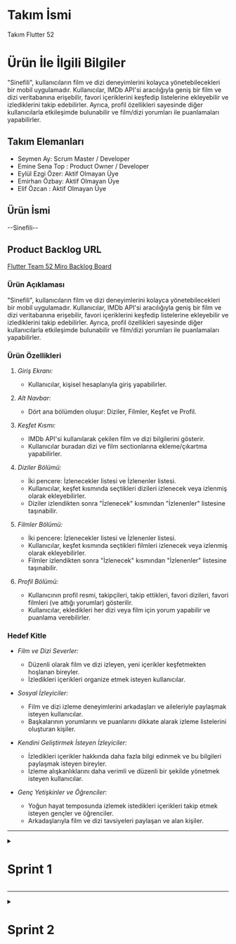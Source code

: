 # **Takım İsmi**

Takım Flutter 52

# Ürün İle İlgili Bilgiler
"Sinefili", kullanıcıların film ve dizi deneyimlerini kolayca yönetebilecekleri bir mobil uygulamadır. Kullanıcılar, IMDb API'si aracılığıyla geniş bir film ve dizi veritabanına erişebilir, favori içeriklerini keşfedip listelerine ekleyebilir ve izlediklerini takip edebilirler. Ayrıca, profil özellikleri sayesinde diğer kullanıcılarla etkileşimde bulunabilir ve film/dizi yorumları ile puanlamaları yapabilirler.
## Takım Elemanları
- Seymen Ay: Scrum Master / Developer
- Emine Sena Top : Product Owner / Developer
- Eylül Ezgi Özer: Aktif Olmayan Üye
- Emirhan Özbay: Aktif Olmayan Üye
- Elif Özcan : Aktif Olmayan Üye

## Ürün İsmi

--Sinefili--

## Product Backlog URL

[Flutter Team 52 Miro Backlog Board](https://miro.com/app/board/)

### Ürün Açıklaması
"Sinefili", kullanıcıların film ve dizi deneyimlerini kolayca yönetebilecekleri bir mobil uygulamadır. Kullanıcılar, IMDb API'si aracılığıyla geniş bir film ve dizi veritabanına erişebilir, favori içeriklerini keşfedip listelerine ekleyebilir ve izlediklerini takip edebilirler. Ayrıca, profil özellikleri sayesinde diğer kullanıcılarla etkileşimde bulunabilir ve film/dizi yorumları ile puanlamaları yapabilirler.

### Ürün Özellikleri

1. *Giriş Ekranı:*
   - Kullanıcılar, kişisel hesaplarıyla giriş yapabilirler.

2. *Alt Navbar:*
   - Dört ana bölümden oluşur: Diziler, Filmler, Keşfet ve Profil.

3. *Keşfet Kısmı:*
   - IMDb API'si kullanılarak çekilen film ve dizi bilgilerini gösterir.
   - Kullanıcılar buradan dizi ve film sectionlarına ekleme/çıkartma yapabilirler.

4. *Diziler Bölümü:*
   - İki pencere: İzlenecekler listesi ve İzlenenler listesi.
   - Kullanıcılar, keşfet kısmında seçtikleri dizileri izlenecek veya izlenmiş olarak ekleyebilirler.
   - Diziler izlendikten sonra "İzlenecek" kısmından "İzlenenler" listesine taşınabilir.

5. *Filmler Bölümü:*
   - İki pencere: İzlenecekler listesi ve İzlenenler listesi.
   - Kullanıcılar, keşfet kısmında seçtikleri filmleri izlenecek veya izlenmiş olarak ekleyebilirler.
   - Filmler izlendikten sonra "İzlenecek" kısmından "İzlenenler" listesine taşınabilir.

6. *Profil Bölümü:*
   - Kullanıcının profil resmi, takipçileri, takip ettikleri, favori dizileri, favori filmleri (ve attığı yorumlar) gösterilir.
   - Kullanıcılar, ekledikleri her dizi veya film için yorum yapabilir ve puanlama verebilirler.

### Hedef Kitle

- *Film ve Dizi Severler:*
  - Düzenli olarak film ve dizi izleyen, yeni içerikler keşfetmekten hoşlanan bireyler.
  - İzledikleri içerikleri organize etmek isteyen kullanıcılar.

- *Sosyal İzleyiciler:*
  - Film ve dizi izleme deneyimlerini arkadaşları ve aileleriyle paylaşmak isteyen kullanıcılar.
  - Başkalarının yorumlarını ve puanlarını dikkate alarak izleme listelerini oluşturan kişiler.

- *Kendini Geliştirmek İsteyen İzleyiciler:*
  - İzledikleri içerikler hakkında daha fazla bilgi edinmek ve bu bilgileri paylaşmak isteyen bireyler.
  - İzleme alışkanlıklarını daha verimli ve düzenli bir şekilde yönetmek isteyen kullanıcılar.

- *Genç Yetişkinler ve Öğrenciler:*
  - Yoğun hayat temposunda izlemek istedikleri içerikleri takip etmek isteyen gençler ve öğrenciler.
  - Arkadaşlarıyla film ve dizi tavsiyeleri paylaşan ve alan kişiler.

---

<details>
  <summary> <h1> Sprint 1</h1></summary>

## Sprint Notları:

Bu sprint boyunca 5 kişilik ekibimizden sadece 2 kişi aktif olarak çalıştı. Diğer takım üyeleriyle iletişim kuramadık ve projeye geç başladık. Sprint süresince, temel uygulama arayüzünü Figma aracılığıyla oluşturduk ve IMDb API'sini kullanarak birkaç film verisi çekebilen basit bir arayüz geliştirdik.



**Sprint içinde tamamlanması tahmin edilen puan**: 25 Puan
Sprint İçinde Tamamlanması Tahmin Edilen Puan:
Toplamda 25 puanlık iş tahmin edildi. Puanlama şöyle dağıldı:

+ Figma tasarımı: 4 puan
+ IMDb API entegrasyonu: 7 puan
+ Giriş sayfasi: 3 puan
+ Profil sayfasi: 3 puan
+ İzleyecekler listesi: 3 puan
+ Alt navbar ve ikonların eklenmesi: 2 puan
+ Keşfet kısmında film ve dizi verilerinin gösterimi: 3 puan

**Puan Tamamlama Mantığı:**
Tahmin edilen 25 puanın 15 puanı tamamlandı. IMDb API entegrasyonu ve keşfet kısmındaki veri gösterimi başarıyla gerçekleştirildi, Figma tasarimi ve alt navbar da tamamlandı. Ancak, diziler ve filmler bölümlerindeki giris sayfasi, izleyecekler listesi ve profil sayfası henüz tamamlanmadı.

**Backlog Düzeni - Story Seçimleri ve Sprint board update**: 
Product Backlog ve sprint görevleri, iş gücü seviyelerine göre puanlandırılarak düzenlendi. En önemli ve acil görevler üst sıralara yerleştirildi. Story seçimleri:
Sprint board screenshotları: 


![sprint1](https://github.com/seymenay/bootcamp-group52/assets/114770554/136b4880-a5d6-4683-9067-8aa1693064e7)


## Daily Scrum: 
5 kişilik ekibin 3 üyesi ile iletişim kurulamadığı için sadece 2 kişi çalışmak zorunda kaldık ve projeye geç başladık. Bu sebeple yalnızca iki günlük daily scruma sahibiz.

**1. Gün:** 
+ Yapılanlar: Figma tasarımı üzerinde çalışıldı. Uygulamanın kullanıcı arayüzü tasarlandı ve temel ekranlar oluşturuldu.
+ Karşılaşılan Sorunlar: Tasarım aşamasında birkaç kullanıcı deneyimi (UX) problemi yaşandı, ancak takım içi tartışmalarla çözüldü.
+ Günlük Hedefler: Tüm ana ekranların ve kullanıcı akışlarının tasarımlarına başlamak ve ilerlemek.

**2. Gün:**
+ Yapılanlar: IMDb API ile veri çekimi yapıldı. API entegrasyonu sağlandı ve gerekli veriler uygulamaya başarıyla getirildi, Figma tasarımına devam edildi.
+ Karşılaşılan Sorunlar: API entegrasyonu sırasında bazı bağlantı ve veri formatlama sorunları yaşandı, ancak dokümantasyon ve debug işlemleri ile çözüldü.
+ Günlük Hedefler: API entegrasyonunu tamamlayarak, çekilen verileri uygulama içinde yerleştirmek.




# Ürün Durumu: 

Ekran görüntüleri:

**Keşfet Sayfası:** API ile veri çekim denemesi yapıldı, kullanıcı buradan film ve dizi arayabilecek.

![kesfet](https://github.com/seymenay/bootcamp-group52/assets/114770554/071d78ff-cf3c-438f-a28c-a95e7ded1e59)

**Wishlist Sayfası:** Kullanıcının izlediği/izleyeceği dizi ve filmlerin tutulduğu sayfa olacak, henüz tamamlanmadı.

![wishlist](https://github.com/seymenay/bootcamp-group52/assets/114770554/0a3e8d77-8f5a-4801-9184-27745b736c87)

**Profil Sayfası:** Kullanıcının profilini ve favorilediği film ve dizileri gösteren sayfa olacak, henüz tamamlanmadı. 

![profil](https://github.com/seymenay/bootcamp-group52/assets/114770554/4ef93fdf-3741-4a49-9640-5c389d3f2dd4)

Uygulamada tamamlanmamış bölümler için örnek Figma tasarımı:

![detail ve profile](https://github.com/seymenay/bootcamp-group52/assets/114770554/b1f4aeb0-3197-433c-ab99-f7ab29544dc3)


# Sprint Review
Bu sprint boyunca, Figma’da uygulamanın temel arayüzünü tasarımını ve IMDb API entegrasyonunu tamamladık. Keşfet kısmında film ve dizi verilerini başarıyla çekip gösterebiliyoruz. Ancak, diziler ve filmler bölümlerindeki izlenecek/izlenen listeleri ve profil sayfası hala geliştirilme aşamasında.


# Sprint Retrospective

**İyi Yanlar:**

o IMDb API entegrasyonu bazı engeller çıksa da sonunda gerçekleştirildi.

o Uygulamanın temel arayüzü tasarımı başarıyla tamamlandı.

o İki kişilik ekip olarak verimli çalıştık ve planlanan işlerin bir kısmını tamamladık.


**Geliştirilmesi Gereken Yanlar:**

o Ekip iletişimi konusunda sorunlar yaşandı. 

o Proje planlanandan daha az kişi ile geliştirildiği için geri kalan görevlerin tamamlanması için daha fazla zaman ve iş gücü planlanmalı.


**Kararlar:**

o Daily Scrum toplantılarının düzenli olarak yapılmasına devam edilecek.

o Tamamlanmayan görevler bir sonraki sprintte önceliklendirilecek.
 
</details>

---




<details>

 <summary> <h1> Sprint 2</h1></summary>

## Sprint Notları: 
5 kişilik ekipten iki kişi çalıştı. Firebase konusunda yaşanan sorun nedeniyle bu kısımda tek kişi (Sena) çalışsa da süreç boyunca iletişim devam etti. Bu sprint boyunca Firebase bağlantısı sağlandı, movie detail - login - register sayfaları iskeleti tamamlandı. Tasarım özelleştirme çalışmaları bu sprintte yer almadı.

**Sprint içinde tamamlanması tahmin edilen puan**:
Toplamda 40 puanlık iş tahmin edildi. Puanlama şöyle dağıldı:

+ Giriş Kayıt Ekranı Oluşturması - 5 Puan
+ Firebase Bağlantısı - 15 Puan
+ Profil Sayfası Oluşturması - 7 Puan
+ Discover Kısmına Search Özelliği Eklenmesi - 3 Puan
+ Movie Detail Sayfası Oluşturması - 10 Puan

**Puan Tamamlama Mantığı:**
Tahmin edilen 40 puanın 28 puanı tamamlandı. 
Profil sayfası oluşturulmadığı için 7 puan ve movie detail sayfasına yorum ve puanlama özelliği eklenilmediği için 5 puan tamamlanamadı.

**Backlog Düzeni - Story Seçimleri ve Sprint board update**: 
Product Backlog ve sprint görevleri, iş gücü seviyelerine göre puanlandırılarak düzenlendi. En önemli ve acil görevler üst sıralara yerleştirildi. Story seçimleri:
- Giriş Kayıt Ekranı Oluşturması (Tamamlandı) 
- Firebase Bağlantısı (Tamamlandı)
- Profil Sayfası Oluşturması (Tamamlanamadı)
- Discover Kısmına Search Özelliği Eklenmesi (Tamamlandı)
- Movie Detail Sayfası Oluşturması (Tamamlandı, yorum ekleme ve puanlama kısmı eksik)

Sprint board screenshotları: 
(Ekran görüntüleri)

## Daily Scrum: 

Daily Scrum toplantılarında her gün ilerleme ve karşılaşılan engeller tartışıldı. Firebase bağlanmada çeşitli problemler yaşandı, çözüldü hatasız çalışma sağlandı. GitHub Actions problemleri sürekli takip edilerek çözüm yolları arandı ancak henüz bulunamadı. Movie detail sayfası oluşturuldu, ancak yorum ekleme ve puanlama kısmı tamamlanamadı.


# Ürün Durumu: 

Ekran görüntüleri:

**Giriş ve Kayıt Sayfaları** 

![login](https://github.com/user-attachments/assets/2de10f67-2c14-4223-925f-608cd60f568f) ![register](https://github.com/user-attachments/assets/a4e8185b-a60b-4083-a903-4e90cc4d43b3)

**Keşfet Sayfası:** Film ismi veya türüne göre arama özelliği eklendi.

![discover_search](https://github.com/user-attachments/assets/ce135ef8-66de-41bf-94ec-36ee1aee42cb)

**Keşfet Sayfası:**  Film üzerine tıklandığında detaylı bilgi alınan ve wishliste eklenebilen sayfa.

![detail_screen](https://github.com/user-attachments/assets/f6491c76-697b-4048-9ce0-023f820644c2)

**Wishlist Sayfası:**

![wishlist](https://github.com/user-attachments/assets/dc95d99b-e304-4730-a34b-b22fc32c19b7)

# Sprint Review

Sprint Review toplantısında tamamlanan görevler gözden geçirildi. Giriş kayıt ekranı ve Firebase bağlantısı başarıyla entegre edildi. Discover kısmına arama özelliği eklendi. Movie detail sayfası oluşturuldu, ancak yorum ekleme ve puanlama kısmı eksik kaldı. Profil sayfası tamamlanamadı ve GitHub Actions ile ilgili bazı problemler yaşandı. Bu sorunların çözümü için planlar yapıldı. Ayrıca, arayüzün detaylı özelleştirme tasarımının sonraki adımlarda yapılması kararlaştırıldı.

# Sprint Retrospective

**İyi Yanlar:**

o Giriş kayıt ekranı başarılı bir şekilde tamamlandı ve basit bir arayüz iskeleti sağlandı.

o Firebase bağlantısı sorunsuz şekilde kuruldu.

o Discover kısmına eklenen arama özelliği kullanıcı deneyimini artırdı.

o Movie detail sayfası oluşturuldu ve temel fonksiyonlar eklendi.

**Geliştirilmesi Gereken Yanlar:**

o Profil sayfasının oluşturulması sürecinde daha fazla planlama ve kaynak tahsisi yapılmalı.

o GitHub Actions ile ilgili yaşanan problemler için daha fazla araştırma ve çözüm odaklı çalışma yapılmalı.

o Movie detail sayfasına yorum ekleme ve puanlama fonksiyonları eklenmeli.

o Kullanıcının wishlist'ine eklediği filmlerin kaydedilmesi ve kullanıcı yeniden giriş yaptığında bu filmlere ulaşabilmesi sağlanmalı.

**Kararlar:**

o Profil sayfasının tamamlanması için bir sonraki sprintte daha fazla zaman ve kaynak ayrılması.

o GitHub Actions problemleri için bilgi paylaşımı yapılması.

o Daily Scrum toplantılarında karşılaşılan sorunların daha detaylı ele alınması ve çözüm yollarının hızlıca uygulanması.

o Arayüz detaylı özelleştirme tasarımının sonraki sprintlerde ele alınması.

o İşbirliği arttırılmalı.


</details>
